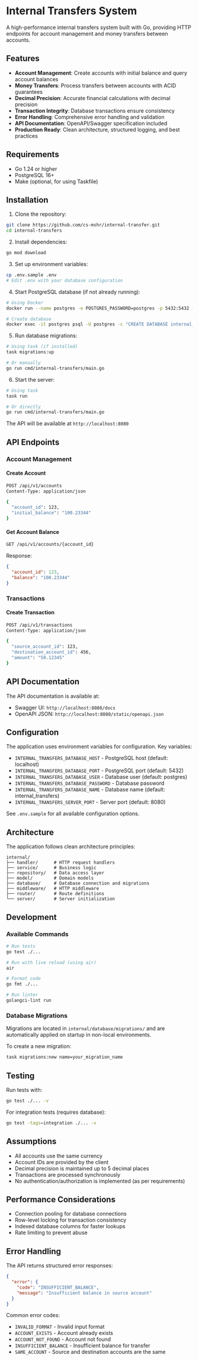 # Internal Transfers System

A high-performance internal transfers system built with Go, providing HTTP endpoints for account management and money transfers between accounts.

## Features

- **Account Management**: Create accounts with initial balance and query account balances
- **Money Transfers**: Process transfers between accounts with ACID guarantees
- **Decimal Precision**: Accurate financial calculations with decimal precision
- **Transaction Integrity**: Database transactions ensure consistency
- **Error Handling**: Comprehensive error handling and validation
- **API Documentation**: OpenAPI/Swagger specification included
- **Production Ready**: Clean architecture, structured logging, and best practices

## Requirements

- Go 1.24 or higher
- PostgreSQL 16+
- Make (optional, for using Taskfile)

## Installation

1. Clone the repository:
```bash
git clone https://github.com/cs-mshr/internal-transfer.git
cd internal-transfers
```

2. Install dependencies:
```bash
go mod download
```

3. Set up environment variables:
```bash
cp .env.sample .env
# Edit .env with your database configuration
```

4. Start PostgreSQL database (if not already running):
```bash
# Using Docker
docker run --name postgres -e POSTGRES_PASSWORD=postgres -p 5432:5432 -d postgres:16

# Create database
docker exec -it postgres psql -U postgres -c "CREATE DATABASE internal_transfers;"
```

5. Run database migrations:
```bash
# Using task (if installed)
task migrations:up

# Or manually
go run cmd/internal-transfers/main.go
```

6. Start the server:
```bash
# Using task
task run

# Or directly
go run cmd/internal-transfers/main.go
```

The API will be available at `http://localhost:8080`

## API Endpoints

### Account Management

#### Create Account
```bash
POST /api/v1/accounts
Content-Type: application/json

{
  "account_id": 123,
  "initial_balance": "100.23344"
}
```

#### Get Account Balance
```bash
GET /api/v1/accounts/{account_id}
```

Response:
```json
{
  "account_id": 123,
  "balance": "100.23344"
}
```

### Transactions

#### Create Transaction
```bash
POST /api/v1/transactions
Content-Type: application/json

{
  "source_account_id": 123,
  "destination_account_id": 456,
  "amount": "50.12345"
}
```

## API Documentation

The API documentation is available at:
- Swagger UI: `http://localhost:8080/docs`
- OpenAPI JSON: `http://localhost:8080/static/openapi.json`

## Configuration

The application uses environment variables for configuration. Key variables:

- `INTERNAL_TRANSFERS_DATABASE_HOST` - PostgreSQL host (default: localhost)
- `INTERNAL_TRANSFERS_DATABASE_PORT` - PostgreSQL port (default: 5432)
- `INTERNAL_TRANSFERS_DATABASE_USER` - Database user (default: postgres)
- `INTERNAL_TRANSFERS_DATABASE_PASSWORD` - Database password
- `INTERNAL_TRANSFERS_DATABASE_NAME` - Database name (default: internal_transfers)
- `INTERNAL_TRANSFERS_SERVER_PORT` - Server port (default: 8080)

See `.env.sample` for all available configuration options.

## Architecture

The application follows clean architecture principles:

```
internal/
├── handler/      # HTTP request handlers
├── service/      # Business logic
├── repository/   # Data access layer
├── model/        # Domain models
├── database/     # Database connection and migrations
├── middleware/   # HTTP middleware
├── router/       # Route definitions
└── server/       # Server initialization
```

## Development

### Available Commands

```bash
# Run tests
go test ./...

# Run with live reload (using air)
air

# Format code
go fmt ./...

# Run linter
golangci-lint run
```

### Database Migrations

Migrations are located in `internal/database/migrations/` and are automatically applied on startup in non-local environments.

To create a new migration:
```bash
task migrations:new name=your_migration_name
```

## Testing

Run tests with:
```bash
go test ./... -v
```

For integration tests (requires database):
```bash
go test -tags=integration ./... -v
```

## Assumptions

- All accounts use the same currency
- Account IDs are provided by the client
- Decimal precision is maintained up to 5 decimal places
- Transactions are processed synchronously
- No authentication/authorization is implemented (as per requirements)

## Performance Considerations

- Connection pooling for database connections
- Row-level locking for transaction consistency
- Indexed database columns for faster lookups
- Rate limiting to prevent abuse

## Error Handling

The API returns structured error responses:
```json
{
  "error": {
    "code": "INSUFFICIENT_BALANCE",
    "message": "Insufficient balance in source account"
  }
}
```

Common error codes:
- `INVALID_FORMAT` - Invalid input format
- `ACCOUNT_EXISTS` - Account already exists
- `ACCOUNT_NOT_FOUND` - Account not found
- `INSUFFICIENT_BALANCE` - Insufficient balance for transfer
- `SAME_ACCOUNT` - Source and destination accounts are the same
